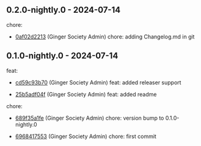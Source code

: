 ## 0.2.0-nightly.0 - 2024-07-14
chore:
 - [0af02d2213](0af02d221332bd41fd27b2882c737578e66077b8) (Ginger Society Admin) chore: adding Changelog.md in git
	
## 0.1.0-nightly.0 - 2024-07-14
feat:
 - [cd59c93b70](cd59c93b70448cf47644294e8d625e7b83eb5e91) (Ginger Society Admin) feat: added releaser support
	
 - [25b5adf04f](25b5adf04f045aedffa0073e9d86fccac9ae2e09) (Ginger Society Admin) feat: added readme
	
chore:
 - [689f35a1fe](689f35a1fea9ab947d295950336e20018a687a53) (Ginger Society Admin) chore: version bump to 0.1.0-nightly.0
	
 - [6968417553](6968417553110573c98dbca87a6464d73a1191a3) (Ginger Society Admin) chore: first commit
	
